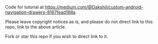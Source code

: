 Code for tutorial at https://medium.com/@Dakshil/custom-android-navigation-drawers-8167fead188a

Please leave copyright notices as is, and please do not direct link to this repo, link to the above article. 

Fork or star this repo if you wish to direct link to it.
